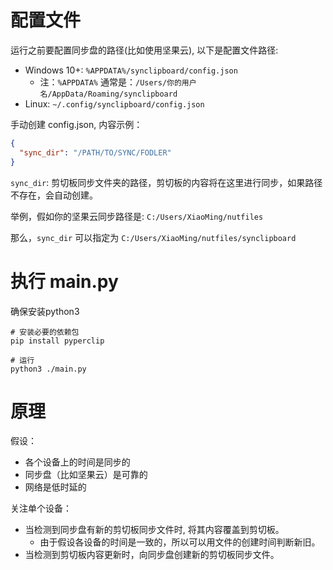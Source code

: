 # 配置文件

运行之前要配置同步盘的路径(比如使用坚果云), 以下是配置文件路径:

- Windows 10+: `%APPDATA%/synclipboard/config.json`
  - 注：`%APPDATA%` 通常是：`/Users/你的用户名/AppData/Roaming/synclipboard`
- Linux: `~/.config/synclipboard/config.json`

手动创建 config.json, 内容示例：

```json
{
  "sync_dir": "/PATH/TO/SYNC/FODLER"
}
```

`sync_dir`: 剪切板同步文件夹的路径，剪切板的内容将在这里进行同步，如果路径不存在，会自动创建。

举例，假如你的坚果云同步路径是: `C:/Users/XiaoMing/nutfiles`

那么，`sync_dir` 可以指定为 `C:/Users/XiaoMing/nutfiles/synclipboard`

# 执行 main.py

确保安装python3

```shell
# 安装必要的依赖包
pip install pyperclip

# 运行
python3 ./main.py
```

# 原理

假设：

- 各个设备上的时间是同步的
- 同步盘（比如坚果云）是可靠的
- 网络是低时延的

关注单个设备：

- 当检测到同步盘有新的剪切板同步文件时, 将其内容覆盖到剪切板。
  - 由于假设各设备的时间是一致的，所以可以用文件的创建时间判断新旧。
- 当检测到剪切板内容更新时，向同步盘创建新的剪切板同步文件。
